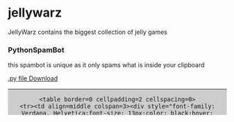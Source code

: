 # jellywarz
<html>
  <p>JellyWarz contains the biggest collection of jelly games</p>
  <h3>PythonSpamBot</h3>
  <p>this spambot is unique as it only spams what is inside your clipboard</p>
  <a href="https://github.com/pycommunity30/pycommunity/blob/master/cool%20-%20Copy.py">.py file Download</a>
</html>
<html>
  <center>
    <form target=_new action=https://freedns.afraid.org/subdomain/edit.php>
    <table style="border-style=solid;border-width=1;border-color=black;" width=468 height=60 bgcolor=cccccc><tr><td align=middle>

    <table border=0 cellpadding=2 cellspacing=0>
    <tr><td align=middle colspan=3><div style="font-family: Verdana, Helvetica;font-size: 13px;color: black;hover: orange;"><a style="font-family: Verdana, Helvetica;font-size:       13px;color: black;hover: orange;" target=_new href=https://freedns.afraid.org/>Free DNS</a> provides easy shared DNS hosting &amp; URL forwarding</div></td></tr>

    <tr>
    <td align=middle valign=middle><input type=text size=15 name=subdomain value=yourname></td>
    <td align=middle valign=middle><select name=edit_domain_id>
    <option value=2>strangled.net
    <option value=29>mooo.com
    <option style="color:red;font-weight:bold;" value=0>Many more available...
    </select></td>

    <td align=middle valign=middle><input type=submit name=submit value="next &gt;&gt;"></td>
    </tr>
    </table>

    </td></tr></table>
    <input type=hidden name=web_panel value=1>
    <input type=hidden name=ref value=3469449>
    </form>
   </center>
</html>
